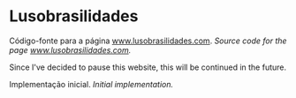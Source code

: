 # Lusobrasilidades

Código-fonte para a página www.lusobrasilidades.com.
_Source code for the page www.lusobrasilidades.com._

Since I've decided to pause this website, this will be continued in the future.

Implementação inicial.
_Initial implementation._


